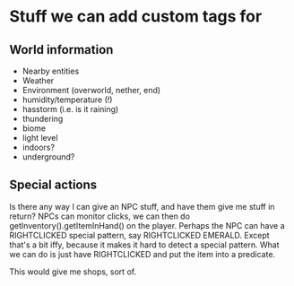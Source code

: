 # Stuff we can add custom tags for

## World information
* Nearby entities
* Weather
* Environment (overworld, nether, end)
* humidity/temperature (!)
* hasstorm (i.e. is it raining)
* thundering
* biome
* light level
* indoors?
* underground?

## Special actions
Is there any way I can give an NPC stuff, and have them give 
me stuff in return? NPCs can monitor clicks, we can then do
getInventory().getItemInHand() on the player. Perhaps the
NPC can have a RIGHTCLICKED special pattern,
say RIGHTCLICKED EMERALD. Except that's a bit iffy, because 
it makes it hard to detect a special pattern. What we can do
is just have RIGHTCLICKED and put the item into a predicate.

This would give me shops, sort of.

### 
